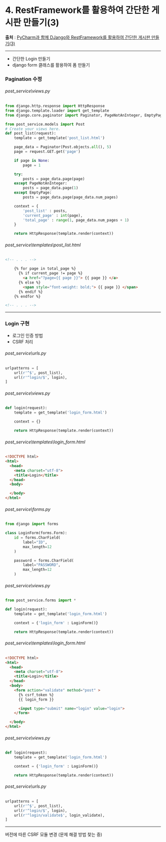 # 4. RestFramework를 활용하여 간단한 게시판 만들기(3)

**출처** : [PyCharm과 함께 DJango와 RestFramework를 활용하여 간단한 게시판 만들기(3)](https://devissue.wordpress.com/2015/03/13/pycharm%EA%B3%BC-%ED%95%A8%EA%BB%98-django%EC%99%80-restframework%EB%A5%BC-%ED%99%9C%EC%9A%A9%ED%95%98%EC%97%AC-%EA%B0%84%EB%8B%A8%ED%95%9C-%EA%B2%8C%EC%8B%9C%ED%8C%90-%EB%A7%8C%EB%93%A4%EA%B8%B03/)

---

- 간단한 Login 만들기
- django form 클래스를 활용하여 폼 만들기





### Pagination 수정

###### post_service\views.py

```python
from django.http.response import HttpResponse
from django.template.loader import get_template
from django.core.paginator import Paginator, PageNotAnInteger, EmptyPage

from post_service.models import Post
# Create your views here.
def post_list(request):
    template = get_template('post_list.html')

    page_data = Paginator(Post.objects.all(), 5)
    page = request.GET.get('page')

    if page is None:
        page = 1

    try:
        posts = page_data.page(page)
    except PageNotAnInteger:
        posts = page_data.page(1)
    except EmptyPage:
        posts = page_data.page(page_data.num_pages)

    context = {
        'post_list' : posts,
        'current_page' : int(page),
        'total_page' : range(1, page_data.num_pages + 1)
    }

    return HttpResponse(template.render(context))
```



###### post_service\templates\post_list.html

```html
<!-- . . . -->

	{% for page in total_page %}
      {% if current_page != page %}
        <a href="?page={{ page }}"> {{ page }} </a>
      {% else %}
        <span style="font-weight: bold;"> {{ page }} </span>
      {% endif %}
    {% endfor %}

<!-- . . . -->
```

---

### Login 구현

- 로그인 인증 방법
- CSRF 처리



###### post_service\urls.py

```python
urlpatterns = [
    url(r'^$', post_list),
    url(r'^login/$', login),
]
```



######  post_service\views.py

```python
def login(request):
    template = get_template('login_form.html')

    context = {}

    return HttpResponse(template.render(context))
```



###### post_service\templates\login_form.html

```html
<!DOCTYPE html>
<html>
  <head>
    <meta charset="utf-8">
    <title>Login</title>
  </head>
  <body>

  </body>
</html>
```



###### post_service\forms.py

```python
from django import forms

class LoginForm(forms.Form):
    id = forms.CharField(
        label="ID",
        max_length=12
    )

    password = forms.CharField(
        label="PASSWORD",
        max_length=12
    )
```



###### post_service\views.py

```python
from post_service.forms import *

def login(request):
    template = get_template('login_form.html')

    context = {'login_form' : LoginForm()}

    return HttpResponse(template.render(context))
```



###### post_service\templates\login_form.html

```html
<!DOCTYPE html>
<html>
  <head>
    <meta charset="utf-8">
    <title>Login</title>
  </head>
  <body>
    <form action="validate" method="post" >
      {% csrf_token %}
      {{ login_form }}

      <input type="submit" name="login" value="login">
    </form>

  </body>
</html>
```



###### post_service\views.py

```python
def login(request):
    template = get_template('login_form.html')

    context = {'login_form' : LoginForm()}

    return HttpResponse(template.render(context))
```



###### post_service\urls.py

```python
urlpatterns = [
    url(r'^$', post_list),
    url(r'^login/$', login),
    url(r'^login/validate$', login_validate),
]
```

---

버전에 따른 CSRF 모듈 변경 (문제 해결 방법 찾는 중)